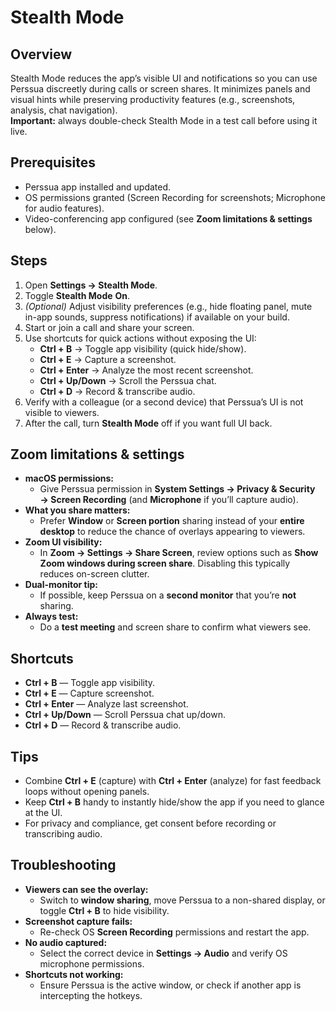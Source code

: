 # Stealth Mode

## Overview
Stealth Mode reduces the app’s visible UI and notifications so you can use Perssua discreetly during calls or screen shares. It minimizes panels and visual hints while preserving productivity features (e.g., screenshots, analysis, chat navigation).  
**Important:** always double-check Stealth Mode in a test call before using it live.

## Prerequisites
- Perssua app installed and updated.
- OS permissions granted (Screen Recording for screenshots; Microphone for audio features).
- Video-conferencing app configured (see **Zoom limitations & settings** below).

## Steps
1. Open **Settings → Stealth Mode**.
2. Toggle **Stealth Mode** **On**.
3. *(Optional)* Adjust visibility preferences (e.g., hide floating panel, mute in-app sounds, suppress notifications) if available on your build.
4. Start or join a call and share your screen.
5. Use shortcuts for quick actions without exposing the UI:
   - **Ctrl + B** → Toggle app visibility (quick hide/show).
   - **Ctrl + E** → Capture a screenshot.
   - **Ctrl + Enter** → Analyze the most recent screenshot.
   - **Ctrl + Up/Down** → Scroll the Perssua chat.
   - **Ctrl + D** → Record & transcribe audio.
6. Verify with a colleague (or a second device) that Perssua’s UI is not visible to viewers.
7. After the call, turn **Stealth Mode** off if you want full UI back.

## Zoom limitations & settings
- **macOS permissions:**  
  - Give Perssua permission in **System Settings → Privacy & Security → Screen Recording** (and **Microphone** if you’ll capture audio).
- **What you share matters:**  
  - Prefer **Window** or **Screen portion** sharing instead of your **entire desktop** to reduce the chance of overlays appearing to viewers.
- **Zoom UI visibility:**  
  - In **Zoom → Settings → Share Screen**, review options such as **Show Zoom windows during screen share**. Disabling this typically reduces on-screen clutter.  
- **Dual-monitor tip:**  
  - If possible, keep Perssua on a **second monitor** that you’re **not** sharing.
- **Always test:**  
  - Do a **test meeting** and screen share to confirm what viewers see.

## Shortcuts
- **Ctrl + B** — Toggle app visibility.  
- **Ctrl + E** — Capture screenshot.  
- **Ctrl + Enter** — Analyze last screenshot.  
- **Ctrl + Up/Down** — Scroll Perssua chat up/down.  
- **Ctrl + D** — Record & transcribe audio.

## Tips
- Combine **Ctrl + E** (capture) with **Ctrl + Enter** (analyze) for fast feedback loops without opening panels.
- Keep **Ctrl + B** handy to instantly hide/show the app if you need to glance at the UI.
- For privacy and compliance, get consent before recording or transcribing audio.

## Troubleshooting
- **Viewers can see the overlay:**  
  - Switch to **window sharing**, move Perssua to a non-shared display, or toggle **Ctrl + B** to hide visibility.
- **Screenshot capture fails:**  
  - Re-check OS **Screen Recording** permissions and restart the app.
- **No audio captured:**  
  - Select the correct device in **Settings → Audio** and verify OS microphone permissions.
- **Shortcuts not working:**  
  - Ensure Perssua is the active window, or check if another app is intercepting the hotkeys.
